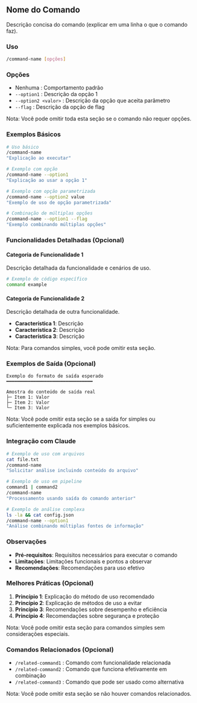 ## Nome do Comando

Descrição concisa do comando (explicar em uma linha o que o comando faz).

<!--
Notas para usar o template:
- Seções obrigatórias: Título, Descrição, Uso, Exemplos Básicos, Integração com Claude, Observações
- Seções opcionais: Opções, Funcionalidades Detalhadas, Exemplos de Saída, Melhores Práticas, Comandos Relacionados
- Use apenas as seções necessárias de acordo com a complexidade do comando
-->

### Uso

```bash
/command-name [opções]
```

### Opções

- Nenhuma : Comportamento padrão
- `--option1` : Descrição da opção 1
- `--option2 <valor>` : Descrição da opção que aceita parâmetro
- `--flag` : Descrição da opção de flag

Nota: Você pode omitir toda esta seção se o comando não requer opções.

### Exemplos Básicos

```bash
# Uso básico
/command-name
"Explicação ao executar"

# Exemplo com opção
/command-name --option1
"Explicação ao usar a opção 1"

# Exemplo com opção parametrizada
/command-name --option2 value
"Exemplo de uso de opção parametrizada"

# Combinação de múltiplas opções
/command-name --option1 --flag
"Exemplo combinando múltiplas opções"
```

### Funcionalidades Detalhadas (Opcional)

#### Categoria de Funcionalidade 1

Descrição detalhada da funcionalidade e cenários de uso.

```bash
# Exemplo de código específico
command example
```

#### Categoria de Funcionalidade 2

Descrição detalhada de outra funcionalidade.

- **Característica 1**: Descrição
- **Característica 2**: Descrição
- **Característica 3**: Descrição

Nota: Para comandos simples, você pode omitir esta seção.

### Exemplos de Saída (Opcional)

```text
Exemplo do formato de saída esperado
━━━━━━━━━━━━━━━━━━━━━━━━━━━━━━━━

Amostra do conteúdo de saída real
├─ Item 1: Valor
├─ Item 2: Valor
└─ Item 3: Valor
```

Nota: Você pode omitir esta seção se a saída for simples ou suficientemente explicada nos exemplos básicos.

### Integração com Claude

```bash
# Exemplo de uso com arquivos
cat file.txt
/command-name
"Solicitar análise incluindo conteúdo do arquivo"

# Exemplo de uso em pipeline
command1 | command2
/command-name
"Processamento usando saída do comando anterior"

# Exemplo de análise complexa
ls -la && cat config.json
/command-name --option1
"Análise combinando múltiplas fontes de informação"
```

### Observações

- **Pré-requisitos**: Requisitos necessários para executar o comando
- **Limitações**: Limitações funcionais e pontos a observar
- **Recomendações**: Recomendações para uso efetivo

### Melhores Práticas (Opcional)

1. **Princípio 1**: Explicação do método de uso recomendado
2. **Princípio 2**: Explicação de métodos de uso a evitar
3. **Princípio 3**: Recomendações sobre desempenho e eficiência
4. **Princípio 4**: Recomendações sobre segurança e proteção

Nota: Você pode omitir esta seção para comandos simples sem considerações especiais.

### Comandos Relacionados (Opcional)

- `/related-command1` : Comando com funcionalidade relacionada
- `/related-command2` : Comando que funciona efetivamente em combinação
- `/related-command3` : Comando que pode ser usado como alternativa

Nota: Você pode omitir esta seção se não houver comandos relacionados.
